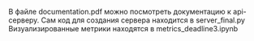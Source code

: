 В файле documentation.pdf можно посмотреть документацию к api-серверу. Сам код для создания сервера находится в server_final.py Визуализированные метрики находятся в metrics_deadline3.ipynb
